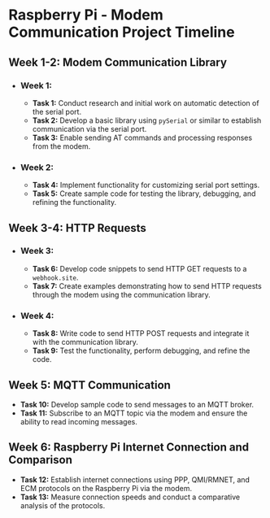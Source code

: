 # Raspberry Pi - Modem Communication Project Timeline

## Week 1-2: Modem Communication Library

- ### Week 1:

  - **Task 1:** Conduct research and initial work on automatic detection of the serial port.
  - **Task 2:** Develop a basic library using `pySerial` or similar to establish communication via the serial port.
  - **Task 3:** Enable sending AT commands and processing responses from the modem.

- ### Week 2:

  - **Task 4:** Implement functionality for customizing serial port settings.
  - **Task 5:** Create sample code for testing the library, debugging, and refining the functionality.

## Week 3-4: HTTP Requests

- ### Week 3:

  - **Task 6:** Develop code snippets to send HTTP GET requests to a `webhook.site`.
  - **Task 7:** Create examples demonstrating how to send HTTP requests through the modem using the communication library.

- ### Week 4:

  - **Task 8:** Write code to send HTTP POST requests and integrate it with the communication library.
  - **Task 9:** Test the functionality, perform debugging, and refine the code.

## Week 5: MQTT Communication

- **Task 10:** Develop sample code to send messages to an MQTT broker.
- **Task 11:** Subscribe to an MQTT topic via the modem and ensure the ability to read incoming messages.

## Week 6: Raspberry Pi Internet Connection and Comparison

- **Task 12:** Establish internet connections using PPP, QMI/RMNET, and ECM protocols on the Raspberry Pi via the modem.
- **Task 13:** Measure connection speeds and conduct a comparative analysis of the protocols.
